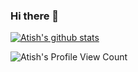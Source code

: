 ### Hi there 👋

[![Atish's github stats](https://github-readme-stats.vercel.app/api?username=aetiss&show_icons=true&theme=radical)](https://github.com/anuraghazra/github-readme-stats)

![Atish's Profile View Count](https://komarev.com/ghpvc/?username=aetiss)

<!--
**aetiss/aetiss** is a ✨ _special_ ✨ repository because its `README.md` (this file) appears on your GitHub profile.

Here are some ideas to get you started:

- 🔭 I’m currently working on ...
- 🌱 I’m currently learning ...
- 👯 I’m looking to collaborate on ...
- 🤔 I’m looking for help with ...
- 💬 Ask me about ...
- 📫 How to reach me: ...
- 😄 Pronouns: ...
- ⚡ Fun fact: ...
-->
